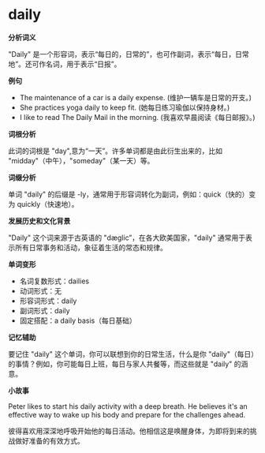 # daily

**分析词义**

  

"Daily" 是一个形容词，表示“每日的，日常的”，也可作副词，表示“每日，日常地”。还可作名词，用于表示“日报”。

  

**例句**

  

*   The maintenance of a car is a daily expense. (维护一辆车是日常的开支。)
*   She practices yoga daily to keep fit. (她每日练习瑜伽以保持身材。)
*   I like to read The Daily Mail in the morning. (我喜欢早晨阅读《每日邮报》。)

  

**词根分析**

  

此词的词根是 "day",意为“一天”。许多单词都是由此衍生出来的，比如 "midday"（中午），"someday"（某一天）等。

  

**词缀分析**

  

单词 "daily" 的后缀是 -ly，通常用于形容词转化为副词，例如：quick（快的）变为 quickly（快速地）。

  

**发展历史和文化背景**

  

"Daily" 这个词来源于古英语的 "dæglic”，在各大欧美国家，"daily" 通常用于表示所有日常事务和活动，象征着生活的常态和规律。

  

**单词变形**

  

*   名词复数形式：dailies
*   动词形式：无
*   形容词形式：daily
*   副词形式：daily
*   固定搭配：a daily basis（每日基础）

  

**记忆辅助**

  

要记住 "daily" 这个单词，你可以联想到你的日常生活，什么是你 "daily"（每日）的事情？例如，你可能每日上班，每日与家人共餐等，而这些就是 "daily" 的涵意。

  

**小故事**

  

Peter likes to start his daily activity with a deep breath. He believes it's an effective way to wake up his body and prepare for the challenges ahead.

  

彼得喜欢用深深地呼吸开始他的每日活动。他相信这是唤醒身体，为即将到来的挑战做好准备的有效方式。
